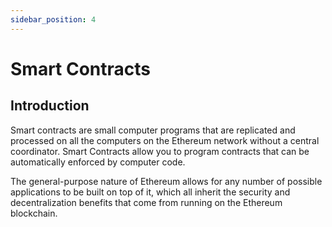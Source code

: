 ```yaml
---
sidebar_position: 4
---
```


# Smart Contracts

## Introduction
Smart contracts are small computer programs that are replicated and processed on all the computers on the Ethereum network without a central coordinator. Smart Contracts allow you to program contracts that can be automatically enforced by computer code.

The general-purpose nature of Ethereum allows for any number of possible applications to be built on top of it, which all inherit the security and decentralization benefits that come from running on the Ethereum blockchain.

